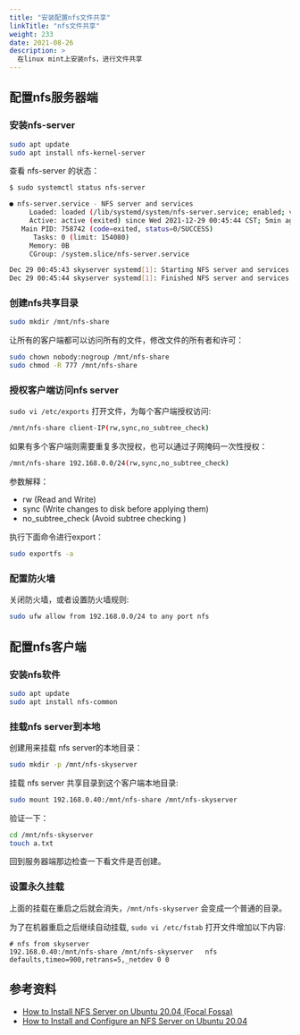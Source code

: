```yaml
---
title: "安装配置nfs文件共享"
linkTitle: "nfs文件共享"
weight: 233
date: 2021-08-26
description: >
  在linux mint上安装nfs，进行文件共享
---
```




## 配置nfs服务器端

### 安装nfs-server

```bash
sudo apt update
sudo apt install nfs-kernel-server

```

查看 nfs-server 的状态：

```bash
$ sudo systemctl status nfs-server

● nfs-server.service - NFS server and services
     Loaded: loaded (/lib/systemd/system/nfs-server.service; enabled; vendor pr>
     Active: active (exited) since Wed 2021-12-29 00:45:44 CST; 5min ago
   Main PID: 758742 (code=exited, status=0/SUCCESS)
      Tasks: 0 (limit: 154080)
     Memory: 0B
     CGroup: /system.slice/nfs-server.service

Dec 29 00:45:43 skyserver systemd[1]: Starting NFS server and services...
Dec 29 00:45:44 skyserver systemd[1]: Finished NFS server and services.
```

### 创建nfs共享目录

```bash
sudo mkdir /mnt/nfs-share
```

让所有的客户端都可以访问所有的文件，修改文件的所有者和许可：

```bash
sudo chown nobody:nogroup /mnt/nfs-share
sudo chmod -R 777 /mnt/nfs-share
```

### 授权客户端访问nfs server

`sudo vi /etc/exports` 打开文件，为每个客户端授权访问:

```bash
/mnt/nfs-share client-IP(rw,sync,no_subtree_check)
```

如果有多个客户端则需要重复多次授权，也可以通过子网掩码一次性授权：

```bash
/mnt/nfs-share 192.168.0.0/24(rw,sync,no_subtree_check)
```

参数解释：

- rw (Read and Write)
- sync (Write changes to disk before applying them)
- no_subtree_check (Avoid subtree checking )

执行下面命令进行export：

```bash
sudo exportfs -a
```

### 配置防火墙

关闭防火墙，或者设置防火墙规则:

```bash
sudo ufw allow from 192.168.0.0/24 to any port nfs
```

## 配置nfs客户端

### 安装nfs软件

```bash
sudo apt update
sudo apt install nfs-common
```

### 挂载nfs server到本地

创建用来挂载 nfs server的本地目录：

```bash
sudo mkdir -p /mnt/nfs-skyserver
```

挂载 nfs server 共享目录到这个客户端本地目录:

```bash
sudo mount 192.168.0.40:/mnt/nfs-share /mnt/nfs-skyserver
```

验证一下：

```bash
cd /mnt/nfs-skyserver 
touch a.txt
```

回到服务器端那边检查一下看文件是否创建。

### 设置永久挂载

上面的挂载在重启之后就会消失，`/mnt/nfs-skyserver` 会变成一个普通的目录。

为了在机器重启之后继续自动挂载, `sudo vi /etc/fstab` 打开文件增加以下内容:

```properties
# nfs from skyserver
192.168.0.40:/mnt/nfs-share /mnt/nfs-skyserver   nfs   defaults,timeo=900,retrans=5,_netdev	0 0
```







## 参考资料

- [How to Install NFS Server on Ubuntu 20.04 (Focal Fossa)](https://www.linuxtechi.com/install-nfs-server-on-ubuntu/)
- [How to Install and Configure an NFS Server on Ubuntu 20.04](https://linuxize.com/post/how-to-install-and-configure-an-nfs-server-on-ubuntu-20-04/)
